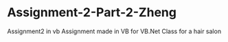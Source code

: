 # Assignment-2-Part-2-Zheng
Assignment2 in vb
Assignment made in VB for VB.Net Class for a hair salon
